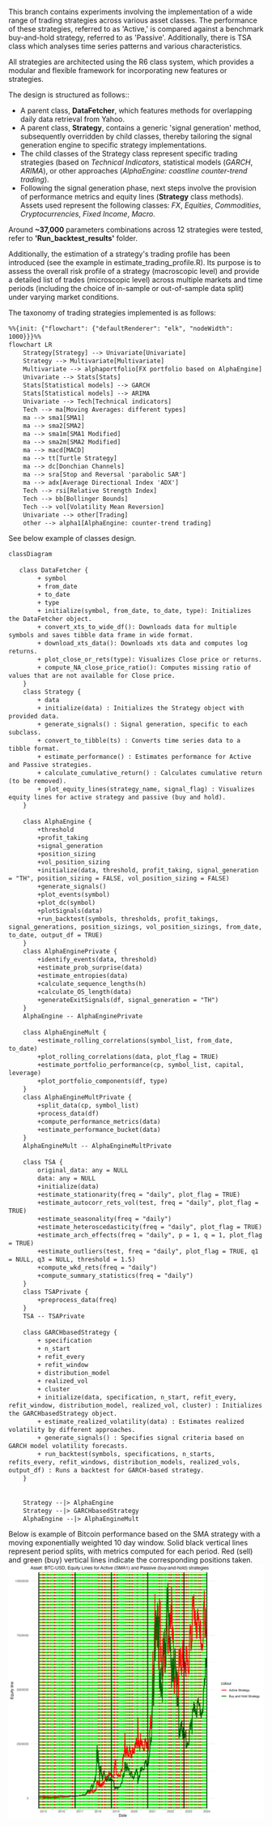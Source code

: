 This branch contains experiments involving the implementation of a wide range of trading strategies across various asset classes. 
The performance of these strategies, referred to as 'Active,' is compared against a benchmark buy-and-hold strategy, referred to as 'Passive'.
Additionally, there is TSA class which analyses time series patterns and various characteristics.

All strategies are architected using the R6 class system, which provides a modular and flexible framework for incorporating new features or strategies.

The design is structured as follows::

- A parent class, **DataFetcher**, which features methods for overlapping daily data retrieval from Yahoo.
- A parent class, **Strategy**, contains a generic 'signal generation' method, subsequently overridden by child classes, thereby tailoring the signal generation engine to specific strategy implementations.
- The child classes of the Strategy class represent specific trading strategies (based on *Technical  Indicators*, statistical models (*GARCH*, *ARIMA*), or other approaches (*AlphaEngine: coastline counter-trend trading*).
- Following the signal generation phase, next steps involve the provision of performance metrics and equity lines (**Strategy** class methods).
Assets used represent the following classes: *FX*, *Equities*, *Commodities*, *Cryptocurrencies*, *Fixed Income*, *Macro*.

Around **~37,000** parameters combinations across 12 strategies were tested, refer to **'Run_backtest_results'** folder.

Additionally, the estimation of a strategy's trading profile has been introduced (see the example in estimate_trading_profile.R). 
Its purpose is to assess the overall risk profile of a strategy (macroscopic level) and provide a detailed list of trades (microscopic level) across multiple markets and time periods (including the choice of in-sample or out-of-sample data split) under varying market conditions.

The taxonomy of trading strategies implemented is as follows:

```mermaid
%%{init: {"flowchart": {"defaultRenderer": "elk", "nodeWidth": 1000}}}%%
flowchart LR
    Strategy[Strategy] --> Univariate[Univariate]
    Strategy --> Multivariate[Multivariate]
    Multivariate --> alphaportfolio[FX portfolio based on AlphaEngine]
    Univariate --> Stats[Stats]
    Stats[Statistical models] --> GARCH
    Stats[Statistical models] --> ARIMA
    Univariate --> Tech[Technical indicators]
    Tech --> ma[Moving Averages: different types]
    ma --> sma1[SMA1]
    ma --> sma2[SMA2]
    ma --> sma1m[SMA1 Modified]
    ma --> sma2m[SMA2 Modified]
    ma --> macd[MACD]
    ma --> tt[Turtle Strategy]
    ma --> dc[Donchian Channels]
    ma --> sra[Stop and Reversal 'parabolic SAR']
    ma --> adx[Average Directional Index 'ADX']
    Tech --> rsi[Relative Strength Index]
    Tech --> bb[Bollinger Bounds]
    Tech --> vol[Volatility Mean Reversion]
    Univariate --> other[Trading]
    other --> alpha1[AlphaEngine: counter-trend trading]
```

See below example of classes design.

```mermaid
classDiagram

   class DataFetcher {
        + symbol
        + from_date
        + to_date
        + type
        + initialize(symbol, from_date, to_date, type): Initializes the DataFetcher object.
        + convert_xts_to_wide_df(): Downloads data for multiple symbols and saves tibble data frame in wide format.
        + download_xts_data(): Downloads xts data and computes log returns.
        + plot_close_or_rets(type): Visualizes Close price or returns.
        + compute_NA_close_price_ratio(): Computes missing ratio of values that are not available for Close price.
    }
    class Strategy {
        + data
        + initialize(data) : Initializes the Strategy object with provided data.
        + generate_signals() : Signal generation, specific to each subclass.
        + convert_to_tibble(ts) : Converts time series data to a tibble format.
        + estimate_performance() : Estimates performance for Active and Passive strategies.
        + calculate_cumulative_return() : Calculates cumulative return (to be removed).
        + plot_equity_lines(strategy_name, signal_flag) : Visualizes equity lines for active strategy and passive (buy and hold).
    }

    class AlphaEngine {
        +threshold
        +profit_taking
        +signal_generation
        +position_sizing
        +vol_position_sizing
        +initialize(data, threshold, profit_taking, signal_generation = "TH", position_sizing = FALSE, vol_position_sizing = FALSE)
        +generate_signals()
        +plot_events(symbol)
        +plot_dc(symbol)
        +plotSignals(data)
        +run_backtest(symbols, thresholds, profit_takings, signal_generations, position_sizings, vol_position_sizings, from_date, to_date, output_df = TRUE)
    }
    class AlphaEnginePrivate {
        +identify_events(data, threshold)
        +estimate_prob_surprise(data)
        +estimate_entropies(data)
        +calculate_sequence_lengths(h)
        +calculate_OS_length(data)
        +generateExitSignals(df, signal_generation = "TH")
    }
    AlphaEngine -- AlphaEnginePrivate

    class AlphaEngineMult {
        +estimate_rolling_correlations(symbol_list, from_date, to_date)
        +plot_rolling_correlations(data, plot_flag = TRUE)
        +estimate_portfolio_performance(cp, symbol_list, capital, leverage)
        +plot_portfolio_components(df, type)
    }
    class AlphaEngineMultPrivate {
        +split_data(cp, symbol_list)
        +process_data(df)
        +compute_performance_metrics(data)
        +estimate_performance_bucket(data)
    }
    AlphaEngineMult -- AlphaEngineMultPrivate

    class TSA {
        original_data: any = NULL
        data: any = NULL
        +initialize(data)
        +estimate_stationarity(freq = "daily", plot_flag = TRUE)
        +estimate_autocorr_rets_vol(test, freq = "daily", plot_flag = TRUE)
        +estimate_seasonality(freq = "daily")
        +estimate_heteroscedasticity(freq = "daily", plot_flag = TRUE)
        +estimate_arch_effects(freq = "daily", p = 1, q = 1, plot_flag = TRUE)
        +estimate_outliers(test, freq = "daily", plot_flag = TRUE, q1 = NULL, q3 = NULL, threshold = 1.5)
        +compute_wkd_rets(freq = "daily")
        +compute_summary_statistics(freq = "daily")
    }
    class TSAPrivate {
        +preprocess_data(freq)
    }
    TSA -- TSAPrivate

    class GARCHbasedStrategy {
        + specification
        + n_start
        + refit_every
        + refit_window
        + distribution_model
        + realized_vol
        + cluster
        + initialize(data, specification, n_start, refit_every, refit_window, distribution_model, realized_vol, cluster) : Initializes the GARCHbasedStrategy object.
        + estimate_realized_volatility(data) : Estimates realized volatility by different approaches.
        + generate_signals() : Specifies signal criteria based on GARCH model volatility forecasts.
        + run_backtest(symbols, specifications, n_starts, refits_every, refit_windows, distribution_models, realized_vols, output_df) : Runs a backtest for GARCH-based strategy.
    }


    Strategy --|> AlphaEngine
    Strategy --|> GARCHbasedStrategy
    AlphaEngine --|> AlphaEngineMult
```

Below is example of Bitcoin performance based on the SMA strategy with a moving exponentially weighted 10 day window. 
Solid black vertical lines represent period splits, with metrics computed for each period. 
Red (sell) and green (buy) vertical lines indicate the corresponding positions taken.
![BTC USD Plot](sma1_btc_usd_plot.png)